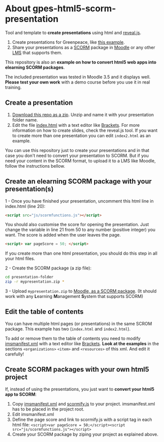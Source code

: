 # About gpes-html5-scorm-presentation

Tool and template to **create presentations** using html and [reveal.js](https://revealjs.com/).

1. Create presentations for Greenpeace, like [this example](https://greenpeace.github.io/gpes-html5-scorm-presentation/).
2. Share your presentations as a [SCORM](https://en.wikipedia.org/wiki/Sharable_Content_Object_Reference_Model) package in [Moodle](https://en.wikipedia.org/wiki/Moodle) or any other [LMS](https://en.wikipedia.org/wiki/List_of_learning_management_systems) that supports them.

This repository is also an **example on how to convert html5 web apps into elearning SCORM packages**. 

The included presentation was tested in Moodle 3.5 and it displays well. **Please test your own work** with a demo course before you use it in real training.

## Create a presentation

1. [Download this repo as a zip](https://github.com/greenpeace/gpes-html5-scorm-presentation/archive/master.zip). Unzip and name it with your presentation folder name.
2. Edit the file [index.html](index.html) with a text editor like [Brackets](http://brackets.io/). For more information on how to create slides, check the reveal.js tool. If you want to create more than one presentation you can edit `index2.html` as an example.

You can use this repository just to create your presentations and in that case you don't need to convert your presentation to SCORM. But if you need your content in the SCORM format, to upload it to a LMS like Moodle, follow the instructions bellow.

## Create an elearning SCORM package with your presentation(s)

1 - Once you have finished your presentation, uncomment this html line in index.html (line 20):

```html
<script src="js/scormfunctions.js"></script>
```

You should also customise the score for opening the presentation. Just change the variable in line 21 from 50 to any number (positive integer) you want. The score is added when the user leaves the page.

```html
<script> var pageScore = 50; </script>
```

If you create more than one html presentation, you should do this step in all your html files.

2 - Create the SCORM package (a zip file):

```bash
cd presentation-folder
zip -r mypresentation.zip *
```

3 - Upload `mypresentation.zip` to [Moodle, as a SCORM package](https://docs.moodle.org/36/en/SCORM_settings). (It should work with any **L**earning **M**anagement **S**ystem that supports SCORM)

## Edit the table of contents

You can have multiple html pages (or presentations) in the same SCROM package. This example has two (`index.html` and `index2.html`).

To add or remove them to the table of contents you need to modify [imsmanifest.xml](imsmanifest.xml) with a text editor like [Brackets](http://brackets.io/). **Look at the examples** in the sections `<organizations>` `<item>` and `<resources>` of this xml. And edit it carefully!

## Create SCORM packages with your own html5 project

If, instead of using the presentations, you just want to **convert your html5 app to SCORM**:

1. Copy [imsmanifest.xml](imsmanifest.xml) and [scormify.js](js/scormify.js) to your project. imsmanifest.xml has to be placed in the project root.
2. Edit imsmanifest.xml 
3. Define the page score and link to scormify.js with a script tag in each html file: `<script>var pageScore = 50;</script><script src="js/scormfunctions.js"></script>`
4. Create your SCORM package by ziping your project as explained above.
